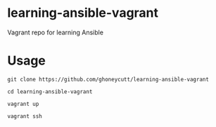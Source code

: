 learning-ansible-vagrant
===

Vagrant repo for learning Ansible

Usage
===
`git clone https://github.com/ghoneycutt/learning-ansible-vagrant`

`cd learning-ansible-vagrant`

`vagrant up`

`vagrant ssh`
